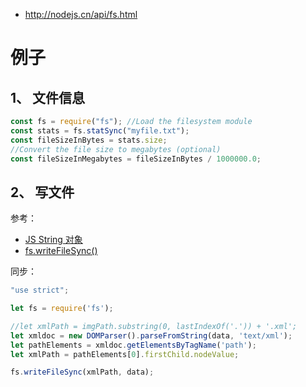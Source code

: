 * http://nodejs.cn/api/fs.html

# 例子
## 1、 文件信息
```js
const fs = require("fs"); //Load the filesystem module
const stats = fs.statSync("myfile.txt");
const fileSizeInBytes = stats.size;
//Convert the file size to megabytes (optional)
const fileSizeInMegabytes = fileSizeInBytes / 1000000.0;
```

## 2、 写文件
参考：  
* [JS String 对象](https://www.w3school.com.cn/jsref/jsref_obj_string.asp)  
* [fs.writeFileSync()](http://nodejs.cn/api/fs.html#fs_fs_writefilesync_file_data_options)

同步：  
```js
"use strict";

let fs = require('fs');

//let xmlPath = imgPath.substring(0, lastIndexOf('.')) + '.xml';
let xmldoc = new DOMParser().parseFromString(data, 'text/xml');
let pathElements = xmldoc.getElementsByTagName('path');
let xmlPath = pathElements[0].firstChild.nodeValue;

fs.writeFileSync(xmlPath, data);
```
